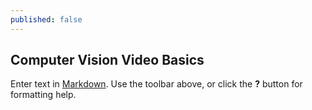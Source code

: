 ```yaml
---
published: false
---
```

## Computer Vision Video Basics

Enter text in [Markdown](http://daringfireball.net/projects/markdown/). Use the toolbar above, or click the **?** button for formatting help.
